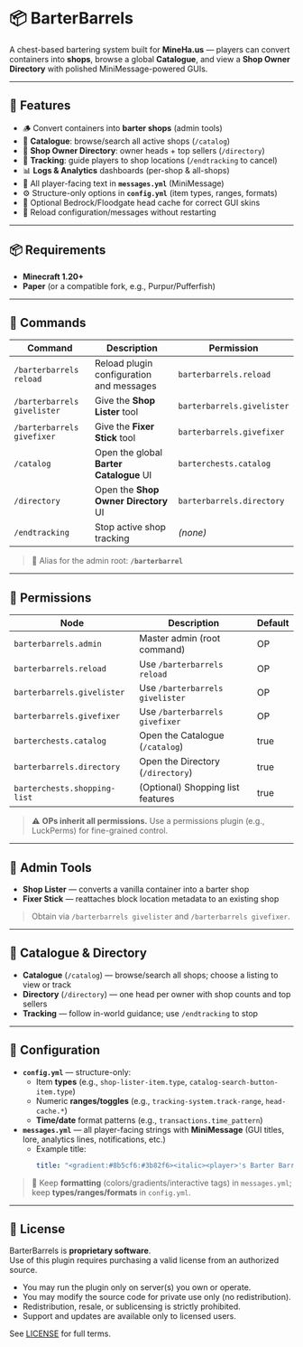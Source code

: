 # 📦 BarterBarrels

A chest-based bartering system built for **MineHa.us** — players can convert containers into **shops**, browse a global **Catalogue**, and view a **Shop Owner Directory** with polished MiniMessage-powered GUIs.

---

## 🔧 Features
- 🪵 Convert containers into **barter shops** (admin tools)
- 🛒 **Catalogue**: browse/search all active shops (`/catalog`)
- 📇 **Shop Owner Directory**: owner heads + top sellers (`/directory`)
- 🧭 **Tracking**: guide players to shop locations (`/endtracking` to cancel)
- 📊 **Logs & Analytics** dashboards (per-shop & all-shops)
- 🎨 All player-facing text in **`messages.yml`** (MiniMessage)
- ⚙️ Structure-only options in **`config.yml`** (item types, ranges, formats)
- 🧩 Optional Bedrock/Floodgate head cache for correct GUI skins
- 🔄 Reload configuration/messages without restarting

---

## 📦 Requirements
- **Minecraft 1.20+**
- **Paper** (or a compatible fork, e.g., Purpur/Pufferfish)

---

## 🧩 Commands

| Command                      | Description                                      | Permission                 |
|-----------------------------|--------------------------------------------------|----------------------------|
| `/barterbarrels reload`     | Reload plugin configuration and messages         | `barterbarrels.reload`     |
| `/barterbarrels givelister` | Give the **Shop Lister** tool                    | `barterbarrels.givelister` |
| `/barterbarrels givefixer`  | Give the **Fixer Stick** tool                    | `barterbarrels.givefixer`  |
| `/catalog`                  | Open the global **Barter Catalogue** UI          | `barterchests.catalog`     |
| `/directory`                | Open the **Shop Owner Directory** UI             | `barterbarrels.directory`  |
| `/endtracking`              | Stop active shop tracking                        | *(none)*                   |

> 🔄 Alias for the admin root: **`/barterbarrel`**

---

## 🔐 Permissions

| Node                       | Description                                      | Default |
|---------------------------|--------------------------------------------------|---------|
| `barterbarrels.admin`     | Master admin (root command)                      | OP      |
| `barterbarrels.reload`    | Use `/barterbarrels reload`                      | OP      |
| `barterbarrels.givelister`| Use `/barterbarrels givelister`                  | OP      |
| `barterbarrels.givefixer` | Use `/barterbarrels givefixer`                   | OP      |
| `barterchests.catalog`    | Open the Catalogue (`/catalog`)                  | true    |
| `barterbarrels.directory` | Open the Directory (`/directory`)                | true    |
| `barterchests.shopping-list` | (Optional) Shopping list features              | true    |

> ⚠️ **OPs inherit all permissions.** Use a permissions plugin (e.g., LuckPerms) for fine-grained control.

---

## 🧰 Admin Tools
- **Shop Lister** — converts a vanilla container into a barter shop
- **Fixer Stick** — reattaches block location metadata to an existing shop
> Obtain via `/barterbarrels givelister` and `/barterbarrels givefixer`.

---

## 🧭 Catalogue & Directory
- **Catalogue** (`/catalog`) — browse/search all shops; choose a listing to view or track
- **Directory** (`/directory`) — one head per owner with shop counts and top sellers
- **Tracking** — follow in-world guidance; use `/endtracking` to stop

---

## 📁 Configuration

- **`config.yml`** — structure-only:
    - Item **types** (e.g., `shop-lister-item.type`, `catalog-search-button-item.type`)
    - Numeric **ranges/toggles** (e.g., `tracking-system.track-range`, `head-cache.*`)
    - **Time/date** format patterns (e.g., `transactions.time_pattern`)
- **`messages.yml`** — all player-facing strings with **MiniMessage** (GUI titles, lore, analytics lines, notifications, etc.)
    - Example title:
      ```yaml
      title: "<gradient:#8b5cf6:#3b82f6><italic><player>'s Barter Barrel</italic></gradient>"
      ```

> 📝 Keep **formatting** (colors/gradients/interactive tags) in `messages.yml`; keep **types/ranges/formats** in `config.yml`.

---

## 📜 License

BarterBarrels is **proprietary software**.  
Use of this plugin requires purchasing a valid license from an authorized source.

- You may run the plugin only on server(s) you own or operate.
- You may modify the source code for private use only (no redistribution).
- Redistribution, resale, or sublicensing is strictly prohibited.
- Support and updates are available only to licensed users.

See [LICENSE](LICENSE) for full terms.
